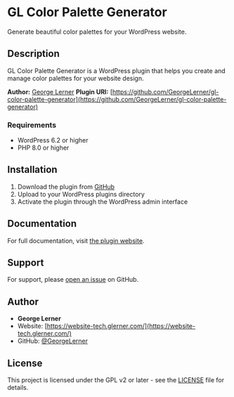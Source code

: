 # GL Color Palette Generator

Generate beautiful color palettes for your WordPress website.

## Description

GL Color Palette Generator is a WordPress plugin that helps you create and manage color palettes for your website design.

**Author:** [George Lerner](https://website-tech.glerner.com/)
**Plugin URI:** [https://github.com/GeorgeLerner/gl-color-palette-generator](https://github.com/GeorgeLerner/gl-color-palette-generator)

### Requirements

- WordPress 6.2 or higher
- PHP 8.0 or higher

## Installation

1. Download the plugin from [GitHub](https://github.com/GeorgeLerner/gl-color-palette-generator)
2. Upload to your WordPress plugins directory
3. Activate the plugin through the WordPress admin interface

## Documentation

For full documentation, visit [the plugin website](https://website-tech.glerner.com/).

## Support

For support, please [open an issue](https://github.com/GeorgeLerner/gl-color-palette-generator/issues) on GitHub.

## Author

- **George Lerner**
- Website: [https://website-tech.glerner.com/](https://website-tech.glerner.com/)
- GitHub: [@GeorgeLerner](https://github.com/GeorgeLerner)

## License

This project is licensed under the GPL v2 or later - see the [LICENSE](LICENSE) file for details. 
